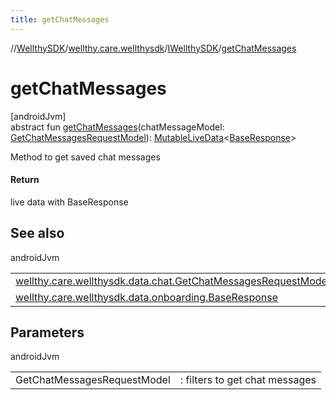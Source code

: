 ```yaml
---
title: getChatMessages
---
```

//[WellthySDK](../../../index.html)/[wellthy.care.wellthysdk](../index.html)/[IWellthySDK](index.html)/[getChatMessages](get-chat-messages.html)



# getChatMessages



[androidJvm]\
abstract fun [getChatMessages](get-chat-messages.html)(chatMessageModel: [GetChatMessagesRequestModel](../../wellthy.care.wellthysdk.data.chat/-get-chat-messages-request-model/index.html)): [MutableLiveData](https://developer.android.com/reference/kotlin/androidx/lifecycle/MutableLiveData.html)&lt;[BaseResponse](../../wellthy.care.wellthysdk.data.onboarding/-base-response/index.html)&gt;



Method to get saved chat messages



#### Return



live data with BaseResponse



## See also


androidJvm

| | |
|---|---|
| [wellthy.care.wellthysdk.data.chat.GetChatMessagesRequestModel](../../wellthy.care.wellthysdk.data.chat/-get-chat-messages-request-model/index.html) |  |
| [wellthy.care.wellthysdk.data.onboarding.BaseResponse](../../wellthy.care.wellthysdk.data.onboarding/-base-response/index.html) |  |



## Parameters


androidJvm

| | |
|---|---|
| GetChatMessagesRequestModel | : filters to get chat messages |




